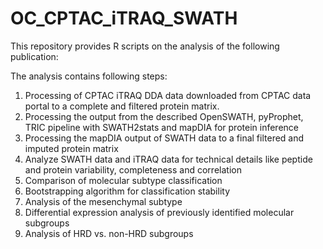 # OC_CPTAC_iTRAQ_SWATH
This repository provides R scripts on the analysis of the following publication: 


The analysis contains following steps: 
1) Processing of CPTAC iTRAQ DDA data downloaded from CPTAC data portal to a complete and filtered protein matrix.
2) Processing the output from the described OpenSWATH, pyProphet, TRIC pipeline with SWATH2stats and mapDIA for protein inference
3) Processing the mapDIA output of SWATH data to a final filtered and imputed protein matrix
4) Analyze SWATH data and iTRAQ data for technical details like peptide and protein variability, completeness and correlation
5) Comparison of molecular subtype classification
6) Bootstrapping algorithm for classification stability
7) Analysis of the mesenchymal subtype
8) Differential expression analysis of previously identified molecular subgroups
9) Analysis of HRD vs. non-HRD subgroups
